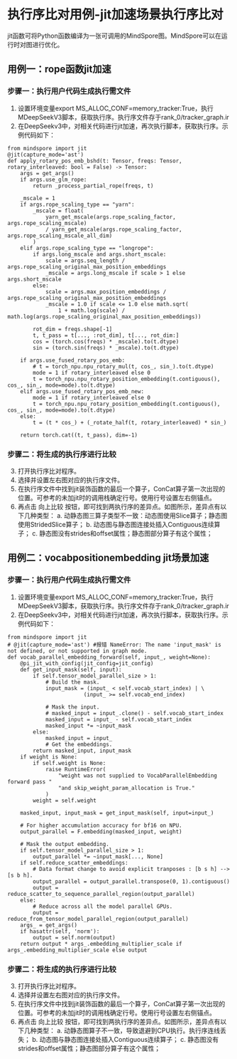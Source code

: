 # 执行序比对用例-jit加速场景执行序比对

jit函数可将Python函数编译为一张可调用的MindSpore图。MindSpore可以在运行时对图进行优化。
## 用例一：rope函数jit加速
### 步骤一：执行用户代码生成执行需文件
1. 设置环境变量export MS_ALLOC_CONF=memory_tracker:True，执行MDeepSeekV3脚本，获取执行序。执行序文件存于rank_0/tracker_graph.ir
2. 在DeepSeekv3中，对相关代码进行jit加速，再次执行脚本，获取执行序。示例代码如下：

```
from mindspore import jit
@jit(capture_mode='ast')
def apply_rotary_pos_emb_bshd(t: Tensor, freqs: Tensor, rotary_interleaved: bool = False) -> Tensor:
    args = get_args()
    if args.use_glm_rope:
        return _process_partial_rope(freqs, t)

    _mscale = 1
    if args.rope_scaling_type == "yarn":
        _mscale = float(
            yarn_get_mscale(args.rope_scaling_factor, args.rope_scaling_mscale)
            / yarn_get_mscale(args.rope_scaling_factor, args.rope_scaling_mscale_all_dim)
        )
    elif args.rope_scaling_type == "longrope":
        if args.long_mscale and args.short_mscale:
            scale = args.seq_length / args.rope_scaling_original_max_position_embeddings
            _mscale = args.long_mscale if scale > 1 else args.short_mscale
        else:
            scale = args.max_position_embeddings / args.rope_scaling_original_max_position_embeddings
            _mscale = 1.0 if scale <= 1.0 else math.sqrt(
                1 + math.log(scale) / math.log(args.rope_scaling_original_max_position_embeddings))

        rot_dim = freqs.shape[-1]
        t, t_pass = t[..., :rot_dim], t[..., rot_dim:]
        cos = (torch.cos(freqs) * _mscale).to(t.dtype)
        sin = (torch.sin(freqs) * _mscale).to(t.dtype)
    
    if args.use_fused_rotary_pos_emb:
        # t = torch_npu.npu_rotary_mul(t, cos_, sin_).to(t.dtype)
        mode = 1 if rotary_interleaved else 0
        t = torch_npu.npu_rotary_position_embedding(t.contiguous(), cos_, sin_, mode=mode).to(t.dtype)
    elif args.use_fused_rotary_pos_emb_new:
        mode = 1 if rotary_interleaved else 0
        t = torch_npu.npu_rotary_position_embedding(t.contiguous(), cos_, sin_, mode=mode).to(t.dtype)
    else:
        t = (t * cos_) + (_rotate_half(t, rotary_interleaved) * sin_)
    
    return torch.cat((t, t_pass), dim=-1)
```

### 步骤二：将生成的执行序进行比较
3. 打开执行序比对程序。
4. 选择并设置左右图对应的执行序文件。
5. 在执行序文件中找到jit装饰函数的最后一个算子，ConCat算子第一次出现的位置。可参考的未加jit时的调用栈确定行号。使用行号设置左右侧锚点。
6. 再点击 向上比较 按钮，即可找到两执行序的差异点。如图所示，差异点有以下几种类型：
a. 动静态图三算子类型不一致：动态图使用Slice算子；静态图使用StridedSlice算子；
b. 动态图与静态图连接处插入Contiguous连续算子；
c. 静态图没有strides和offset属性；静态图部分算子有这个属性；

## 用例二：vocabpositionembedding jit场景加速
### 步骤一：执行用户代码生成执行需文件
1. 设置环境变量export MS_ALLOC_CONF=memory_tracker:True，执行MDeepSeekV3脚本，获取执行序。执行序文件存于rank_0/tracker_graph.ir
2. 在DeepSeekv3中，对相关代码进行jit加速，再次执行脚本，获取执行序。示例代码如下：

```
from mindspore import jit
# @jit(capture_mode='ast') #报错 NameError: The name 'input_mask' is not defined, or not supported in graph mode.
def vocab_parallel_embedding_forward(self, input_, weight=None):
    @pi_jit_with_config(jit_config=jit_config)
    def get_input_mask(self, input):
        if self.tensor_model_parallel_size > 1:
            # Build the mask.
            input_mask = (input_ < self.vocab_start_index) | \
                        (input_ >= self.vocab_end_index)

            # Mask the input.
            # masked_input = input_.clone() - self.vocab_start_index
            masked_input = input_ - self.vocab_start_index
            masked_input *= ~input_mask
        else:
            masked_input = input_
            # Get the embeddings.
        return masked_input, input_mask
    if weight is None:
        if self.weight is None:
            raise RuntimeError(
                "weight was not supplied to VocabParallelEmbedding forward pass "
                "and skip_weight_param_allocation is True."
            )
        weight = self.weight

    masked_input, input_mask = get_input_mask(self, input=input_)

    # For higher accumulation accuracy for bf16 on NPU.
    output_parallel = F.embedding(masked_input, weight)

    # Mask the output embedding.
    if self.tensor_model_parallel_size > 1:
        output_parallel *= ~input_mask[..., None]
    if self.reduce_scatter_embeddings:
        # Data format change to avoid explicit tranposes : [b s h] --> [s b h].
        output_parallel = output_parallel.transpose(0, 1).contiguous()
        output = reduce_scatter_to_sequence_parallel_region(output_parallel)
    else:
        # Reduce across all the model parallel GPUs.
        output = reduce_from_tensor_model_parallel_region(output_parallel)
    args_ = get_args()
    if hasattr(self, 'norm'):
        output = self.norm(output)
    return output * args_.embedding_multiplier_scale if args_.embedding_multiplier_scale else output
```

### 步骤二：将生成的执行序进行比较
3. 打开执行序比对程序。
4. 选择并设置左右图对应的执行序文件。
5. 在执行序文件中找到jit装饰函数的最后一个算子，ConCat算子第一次出现的位置。可参考的未加jit时的调用栈确定行号。使用行号设置左右侧锚点。
6. 再点击 向上比较 按钮，即可找到两执行序的差异点。如图所示，差异点有以下几种类型：
a. 动静态图算子不一致，导致退避到CPU执行。执行序连线丢失；
b. 动态图与静态图连接处插入Contiguous连续算子；
c. 静态图没有strides和offset属性；静态图部分算子有这个属性；

